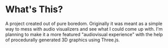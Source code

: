 # What's This?
A project created out of pure boredom. Originally it was meant as a simple way to mess with audio visualizers and see what I could come up with. I'm planning to make it a more featured "audiovisual experience" with the help of procedurally generated 3D graphics using Three.js.